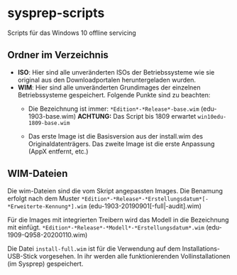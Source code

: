 # sysprep-scripts
Scripts für das Windows 10 offline servicing

## Ordner im Verzeichnis
* __ISO__: Hier sind alle unveränderten ISOs der Betriebssysteme wie sie original aus den Downloadportalen heruntergeladen wurden.
* __WIM__: Hier sind alle unveränderten Grundimages der einzelnen Betriebssysteme gespeichert. Folgende Punkte sind zu beachten:
  * Die Bezeichnung ist immer: ``*Edition*-*Release*-base.wim`` (edu-1903-base.wim) __ACHTUNG:__ Das Script bis 1809 erwartet ``win10edu-1809-base.wim``

  * Das erste Image ist die Basisversion aus der install.wim des Originaldatenträgers. Das zweite Image ist die erste Anpassung (AppX entfernt, etc.)

## WIM-Dateien
Die wim-Dateien sind die vom Skript angepassten Images. Die Benamung erfolgt nach dem Muster ``*Edition*-*Release*-*Erstellungsdatum*[-*Erweiterte-Kennung*].wim`` (edu-1903-20190901[-full|-audit].wim)

Für die Images mit integrierten Treibern wird das Modell in die Bezeichnung mit einfügt. ``*Edition*-*Release*-*Modell*-*Erstellungsdatum*.wim`` (edu-1909-Q958-20200110.wim)

Die Datei ``install-full.wim`` ist für die Verwendung auf dem Installations-USB-Stick vorgesehen. In ihr werden alle funktionierenden Vollinstallationen (im Sysprep) gespeichert.